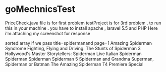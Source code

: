 # goMechnicsTest
PriceCheck.java file is for first problem 
testProject is for 3rd problem . to run this in your machine .
you have to install apache , laravel 5.5 and PHP
Here i'm attaching my screenshot for response 

sorted array if we pass title=spidermanand page=1
Amazing Spiderman Syndrome
Fighting, Flying and Driving: The Stunts of Spiderman 3
Hollywood's Master Storytellers: Spiderman Live
Italian Spiderman
Spiderman
Spiderman
Spiderman 5
Spiderman and Grandma
Superman, Spiderman or Batman
The Amazing Spiderman T4 Premiere Special
